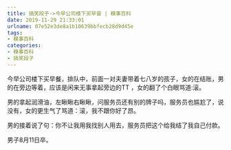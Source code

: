 ```yaml
---
title: 搞笑段子->今早公司楼下买早餐 | 糗事百科
date: 2019-11-29 21:33:01
urlname: 07e52e3de8a1b10639bbfecb28d9d45e
tags: 
- 糗事百科
categories:
- 糗事百科
- 搞笑段子
---
```

今早公司楼下买早餐，排队中，前面一对夫妻带着七八岁的孩子，女的在结账，男的在旁边等着，应该是闲来无事拿起旁边的TT ，女的翻了个白眼骂道:滚。

男的拿起润滑油，左瞅瞅右瞅瞅，问服务员还有别的牌子吗，服务员也尴尬了，说没有，女的更生气了骂道：滚，我不跟你好了昂。

男的接着说了句：你不让我用我找别人用去，服务员把这个给我结了我自己付款。

男子8月11日卒。


